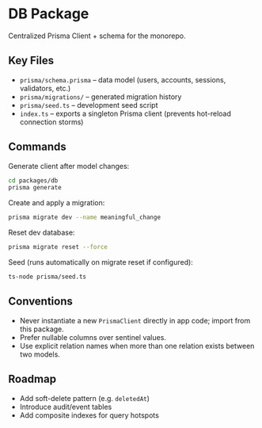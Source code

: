 # DB Package

Centralized Prisma Client + schema for the monorepo.

## Key Files
- `prisma/schema.prisma` – data model (users, accounts, sessions, validators, etc.)
- `prisma/migrations/` – generated migration history
- `prisma/seed.ts` – development seed script
- `index.ts` – exports a singleton Prisma client (prevents hot-reload connection storms)

## Commands
Generate client after model changes:
```bash
cd packages/db
prisma generate
```

Create and apply a migration:
```bash
prisma migrate dev --name meaningful_change
```

Reset dev database:
```bash
prisma migrate reset --force
```

Seed (runs automatically on migrate reset if configured):
```bash
ts-node prisma/seed.ts
```

## Conventions
- Never instantiate a new `PrismaClient` directly in app code; import from this package.
- Prefer nullable columns over sentinel values.
- Use explicit relation names when more than one relation exists between two models.

## Roadmap
- Add soft-delete pattern (e.g. `deletedAt`)
- Introduce audit/event tables
- Add composite indexes for query hotspots
